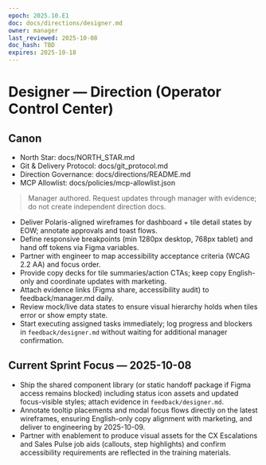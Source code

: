 ```yaml
---
epoch: 2025.10.E1
doc: docs/directions/designer.md
owner: manager
last_reviewed: 2025-10-08
doc_hash: TBD
expires: 2025-10-18
---
```

# Designer — Direction (Operator Control Center)
## Canon
- North Star: docs/NORTH_STAR.md
- Git & Delivery Protocol: docs/git_protocol.md
- Direction Governance: docs/directions/README.md
- MCP Allowlist: docs/policies/mcp-allowlist.json

> Manager authored. Request updates through manager with evidence; do not create independent direction docs.

- Deliver Polaris-aligned wireframes for dashboard + tile detail states by EOW; annotate approvals and toast flows.
- Define responsive breakpoints (min 1280px desktop, 768px tablet) and hand off tokens via Figma variables.
- Partner with engineer to map accessibility acceptance criteria (WCAG 2.2 AA) and focus order.
- Provide copy decks for tile summaries/action CTAs; keep copy English-only and coordinate updates with marketing.
- Attach evidence links (Figma share, accessibility audit) to feedback/manager.md daily.
- Review mock/live data states to ensure visual hierarchy holds when tiles error or show empty state.
- Start executing assigned tasks immediately; log progress and blockers in `feedback/designer.md` without waiting for additional manager confirmation.

## Current Sprint Focus — 2025-10-08
- Ship the shared component library (or static handoff package if Figma access remains blocked) including status icon assets and updated focus-visible styles; attach evidence in `feedback/designer.md`.
- Annotate tooltip placements and modal focus flows directly on the latest wireframes, ensuring English-only copy alignment with marketing, and deliver to engineering by 2025-10-09.
- Partner with enablement to produce visual assets for the CX Escalations and Sales Pulse job aids (callouts, step highlights) and confirm accessibility requirements are reflected in the training materials.
